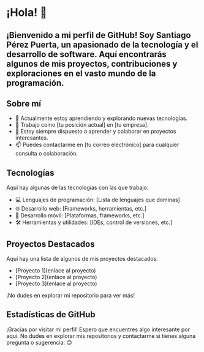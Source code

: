 # ¡Hola! 👋

¡Bienvenido a mi perfil de GitHub! Soy Santiago Pérez Puerta, un apasionado de la tecnología y el desarrollo de software. Aquí encontrarás algunos de mis proyectos, contribuciones y exploraciones en el vasto mundo de la programación.
---

## Sobre mí

- 🌱 Actualmente estoy aprendiendo y explorando nuevas tecnologías.
- 💼 Trabajo como [tu posición actual] en [tu empresa].
- 💬 Estoy siempre dispuesto a aprender y colaborar en proyectos interesantes.
- 📫 Puedes contactarme en [tu correo electrónico] para cualquier consulta o colaboración.

## Tecnologías

Aquí hay algunas de las tecnologías con las que trabajo:

- 💻 Lenguajes de programación: [Lista de lenguajes que dominas]
- 🌐 Desarrollo web: [Frameworks, herramientas, etc.]
- 📱 Desarrollo móvil: [Plataformas, frameworks, etc.]
- 🛠️ Herramientas y utilidades: [IDEs, control de versiones, etc.]

## Proyectos Destacados

Aquí hay una lista de algunos de mis proyectos destacados:

- [Proyecto 1](enlace al proyecto)
- [Proyecto 2](enlace al proyecto)
- [Proyecto 3](enlace al proyecto)

¡No dudes en explorar mi repositorio para ver más!

## Estadísticas de GitHub



¡Gracias por visitar mi perfil! Espero que encuentres algo interesante por aquí. No dudes en explorar mis repositorios y contactarme si tienes alguna pregunta o sugerencia. 😊
